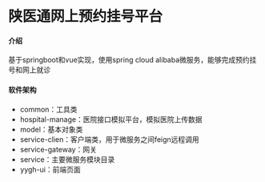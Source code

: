 # 陕医通网上预约挂号平台

#### 介绍
基于springboot和vue实现，使用spring cloud alibaba微服务，能够完成预约挂号和网上就诊

#### 软件架构
* common：工具类
* hospital-manage：医院接口模拟平台，模拟医院上传数据
* model：基本对象类
* service-clien：客户端类，用于微服务之间feign远程调用
* service-gateway：网关
* service：主要微服务模块目录
* yygh-ui：前端页面

